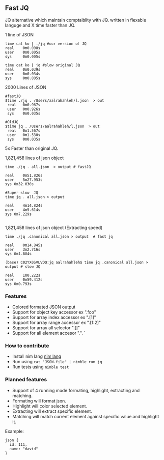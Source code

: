 ## Fast JQ

JQ alternative which maintain comptaiblity with JQ. written in flexable languge and X time faster than JQ.

1 line of JSON
```
time cat ko | ./jq #our version of JQ
real    0m0.008s
user    0m0.005s
sys     0m0.005s

time cat ko | jq #slow original JQ
real    0m0.039s
user    0m0.034s
sys     0m0.005s

```

2000 Lines of JSON
```
#fastJQ
$time ./jq . /Users/aalrahahleh/l.json  > out
 real	0m0.967s
 user	0m0.926s
 sys	0m0.035s

#OldJQ
$time jq . /Users/aalrahahleh/l.json  > out
 real	0m1.567s
 user	0m1.530s
 sys	0m0.035s

```

5x Faster than original JQ.

1,821,458 lines of json object
```
time ./jq . all.json  > output # fastJQ

real	0m51.826s
user	5m27.953s
sys	0m32.030s

#Super slow  JQ
time jq . all.json > output

real	4m14.824s
user	4m5.614s
sys	0m7.229s


```


1,821,458 lines of json object (Extracting speed)

```
time ./jq .canonical all.json > output  # fast jq

real	0m14.845s
user	3m2.716s
sys	0m1.884s

(base) C02YX0SVLVDQ:jq aalrahahleh$ time jq .canonical all.json > output # slow JQ

real	1m0.222s
user	0m59.412s
sys	0m0.793s

```

### Features

- Colored formated JSON output
- Support for object key accessor ex ".foo"
- Support for array index accessor ex ".[1]"
- Support for array range accessor ex ".[1:2]"
- Support for array all selector ".[]"
- Support for all element accesor ".".
`
### How to contribute 

- Install nim lang [nim lang](https://nim-lang.org/install.html)
- Run using `cat "JSON-file" | nimble run jq`
- Run tests using `nimble test`

### Planned features

- Support of 4 running mode formating, highlight, extracting and matching. 
- Formating  will format json.
- Highlight will color selected element. 
- Extracting  will extract specific element.
- Matching will match current element against specific value and highlight it.


Example:
```
json {
  id: 111,
  name: "david"
}
```

```
  


